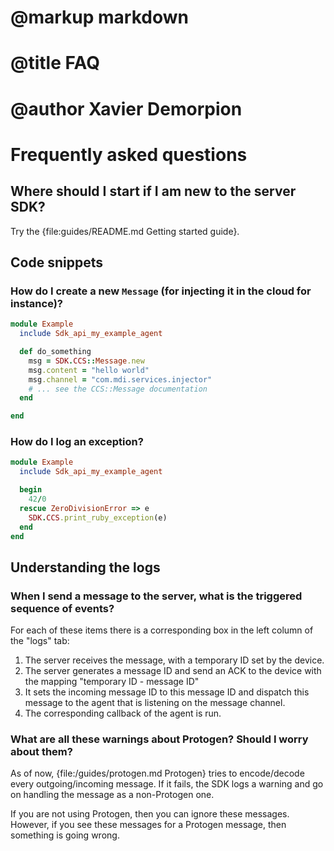 # @markup markdown
# @title FAQ
# @author Xavier Demorpion

# Frequently asked questions #

## Where should I start if I am new to the server SDK? ##

Try the {file:guides/README.md Getting started guide}.

## Code snippets ##

### How do I create a new `Message` (for injecting it in the cloud for instance)? ###

```ruby
module Example
  include Sdk_api_my_example_agent

  def do_something
    msg = SDK.CCS::Message.new
    msg.content = "hello world"
    msg.channel = "com.mdi.services.injector"
    # ... see the CCS::Message documentation
  end

end
```

### How do I log an exception? ###

```ruby
module Example
  include Sdk_api_my_example_agent

  begin
    42/0
  rescue ZeroDivisionError => e
    SDK.CCS.print_ruby_exception(e)
  end
end
```

## Understanding the logs ##

### When I send a message to the server, what is the triggered sequence of events? ###

For each of these items there is a corresponding box in the left column of the "logs" tab:

1. The server receives the message, with a temporary ID set by the device.
2. The server generates a message ID and send an ACK to the device with the mapping "temporary ID - message ID"
3. It sets the incoming message ID to this message ID and dispatch this message to the agent that is listening on the message channel.
4. The corresponding callback of the agent is run.

### What are all these warnings about Protogen? Should I worry about them? ###

As of now, {file:/guides/protogen.md Protogen} tries to encode/decode every outgoing/incoming message. If it fails, the SDK logs a warning and go on handling the message as a non-Protogen one.

If you are not using Protogen, then you can ignore these messages. However, if you see these messages for a Protogen message, then something is going wrong.
